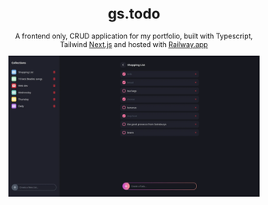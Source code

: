 <!-- @format -->

<h1 align="center">
  gs.todo
</h1>
<p align="center">
  A frontend only, CRUD application for my portfolio, built with Typescript, Tailwind <a href="https://nextjs.org/" target="_blank">Next.js</a> and hosted with <a href="https://gstodo-production.up.railway.app/" target="_blank">Railway.app</a>
</p>

![demo](https://raw.githubusercontent.com/kdan80/gs.todo/master/public/demo.webp)
